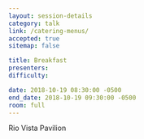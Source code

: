 ```yaml
---
layout: session-details
category: talk
link: /catering-menus/
accepted: true
sitemap: false

title: Breakfast
presenters:
difficulty:

date: 2018-10-19 08:30:00 -0500
end_date: 2018-10-19 09:30:00 -0500
room: full
---
```

Rio Vista Pavilion

